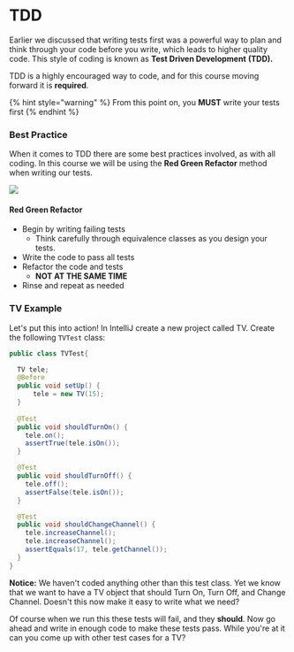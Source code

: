 # TDD

Earlier we discussed that writing tests first was a powerful way to plan and think through your code before you write, which leads to higher quality code. This style of coding is known as **Test Driven Development** **\(TDD\).** 

TDD is a highly encouraged way to code, and for this course moving forward it is **required**.  

{% hint style="warning" %}
From this point on, you **MUST** write your tests first
{% endhint %}

### Best Practice

When it comes to TDD there are some best practices involved, as with all coding. In this course we will be using the **Red Green Refactor** method when writing our tests.

![](../../../.gitbook/assets/image%20%2891%29.png)

#### Red Green Refactor

* Begin by writing failing tests
  * Think carefully through equivalence classes as you design your tests. 
* Write the code to pass all tests
* Refactor the code and tests
  * **NOT AT THE SAME TIME**
* Rinse and repeat as needed

### TV Example

Let's put this into action! In IntelliJ create a new project called TV. Create the following `TVTest` class:

```java
public class TVTest{

  TV tele;
  @Before
  public void setUp() {
      tele = new TV(15);
  }
    
  @Test
  public void shouldTurnOn() {
    tele.on();
    assertTrue(tele.isOn());
  }

  @Test
  public void shouldTurnOff() {
    tele.off();
    assertFalse(tele.isOn());
  }

  @Test
  public void shouldChangeChannel() {
    tele.increaseChannel();
    tele.increaseChannel();
    assertEquals(17, tele.getChannel());
  }
}
```

**Notice:** We haven't coded anything other than this test class. Yet we know that we want to have a TV object that should Turn On, Turn Off, and Change Channel. Doesn't this now make it easy to write what we need?

Of course when we run this these tests will fail, and they **should**. Now go ahead and write in enough code to make these tests pass. While you're at it can you come up with other test cases for a TV?

